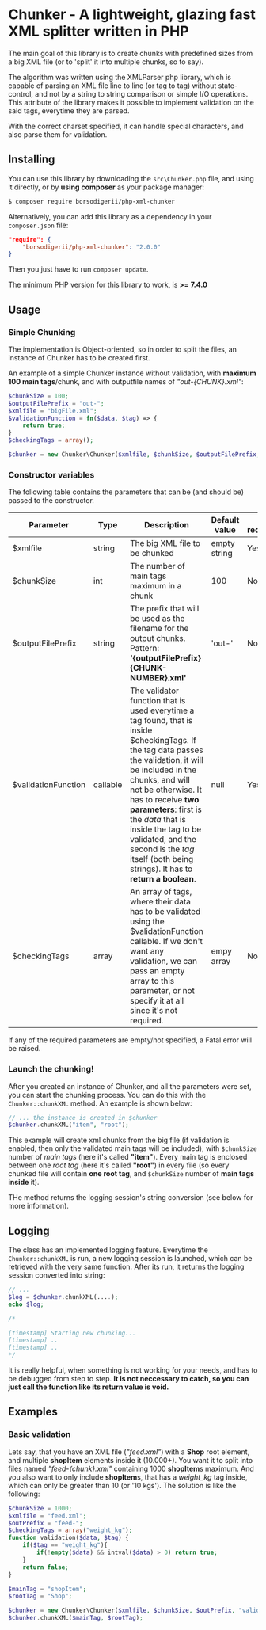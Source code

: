 # Chunker - A lightweight, glazing fast XML splitter written in PHP

The main goal of this library is to create chunks with predefined sizes from a big XML file (or to 'split' it into multiple chunks, so to say).

The algorithm was written using the XMLParser php library, which is capable of parsing an XML file line to line (or tag to tag) without state-control, and not by a string to string comparison or simple I/O operations. This attribute of the library makes it possible to implement validation on the said tags, everytime they are parsed.

With the correct charset specified, it can handle special characters, and also parse them for validation.

## Installing
You can use this library by downloading the `src\Chunker.php` file, and using it directly, or by **using composer** as your package manager:
```bash
$ composer require borsodigerii/php-xml-chunker
```

Alternatively, you can add this library as a dependency in your `composer.json` file:
```json
"require": {
    "borsodigerii/php-xml-chunker": "2.0.0"
}
```
Then you just have to run `composer update`.

The minimum PHP version for this library to work, is **>= 7.4.0**

## Usage
### Simple Chunking
The implementation is Object-oriented, so in order to split the files, an instance of Chunker has to be created first.

An example of a simple Chunker instance without validation, with **maximum 100 main tags**/chunk, and with outputfile names of *"out-{CHUNK}.xml"*:
```php
$chunkSize = 100;
$outputFilePrefix = "out-";
$xmlfile = "bigFile.xml";
$validationFunction = fn($data, $tag) => {
    return true;
}
$checkingTags = array();

$chunker = new Chunker\Chunker($xmlfile, $chunkSize, $outputFilePrefix, $validationFunction, $checkingTags);
```


### Constructor variables
The following table contains the parameters that can be (and should be) passed to the constructor.

| Parameter | Type | Description | Default value | Is required |
| --------- | ---- | ----------- | ------------- | ----------- |
| $xmlfile | string | The big XML file to be chunked | empty string | Yes |
| $chunkSize | int | The number of main tags maximum in a chunk | 100 | No |
| $outputFilePrefix | string | The prefix that will be used as the filename for the output chunks. Pattern: **'{outputFilePrefix}{CHUNK-NUMBER}.xml'** | 'out-' | No |
| $validationFunction | callable | The validator function that is used everytime a tag found, that is inside $checkingTags. If the tag data passes the validation, it will be included in the chunks, and will not be otherwise. It has to receive **two parameters**: first is the *data* that is inside the tag to be validated, and the second is the *tag* itself (both being strings). It has to **return a boolean**. | null | Yes |
| $checkingTags | array | An array of tags, where their data has to be validated using the $validationFunction callable. If we don't want any validation, we can pass an empty array to this parameter, or not specify it at all since it's not required. | empy array | No |

If any of the required parameters are empty/not specified, a Fatal error will be raised.

### Launch the chunking!

After you created an instance of Chunker, and all the parameters were set, you can start the chunking process. You can do this with the `Chunker::chunkXML` method. An example is shown below:
```php
// ... the instance is created in $chunker
$chunker.chunkXML("item", "root");
```

This example will create xml chunks from the big file (if validation is enabled, then only the validated main tags will be included), with `$chunkSize` number of *main tags* (here it's called **"item"**). Every main tag is enclosed between one *root tag* (here it's called **"root"**) in every file (so every chunked file will contain **one root tag**, and `$chunkSize` number of **main tags inside** it).

THe method returns the logging session's string conversion (see below for more information).

## Logging

The class has an implemented logging feature. Everytime the `Chunker::chunkXML` is run, a new logging session is launched, which can be retrieved with the very same function. After its run, it returns the logging session converted into string:
```php
// ... 
$log = $chunker.chunkXML(....);
echo $log;

/*

[timestamp] Starting new chunking...
[timestamp] ..
[timestamp] ..
*/

```
It is really helpful, when something is not working for your needs, and has to be debugged from step to step. **It is not neccessary to catch, so you can just call the function like its return value is void.**

## Examples

### Basic validation

Lets say, that you have an XML file (*"feed.xml"*) with a **Shop** root element, and multiple **shopItem** elements inside it (10.000+). You want it to split into files named *"feed-{chunk}.xml"* containing 1000 **shopItem**s maximum. And you also want to only include **shopItem**s, that has a *weight_kg* tag inside, which can only be greater than 10 (or '10 kgs'). The solution is like the following:

```php
$chunkSize = 1000;
$xmlfile = "feed.xml";
$outPrefix = "feed-";
$checkingTags = array("weight_kg");
function validation($data, $tag) {
    if($tag == "weight_kg"){
        if(!empty($data) && intval($data) > 0) return true;
    }
    return false;
}

$mainTag = "shopItem";
$rootTag = "Shop";

$chunker = new Chunker\Chunker($xmlfile, $chunkSize, $outPrefix, "validation", $chekingTags);
$chunker.chunkXML($mainTag, $rootTag);
```

